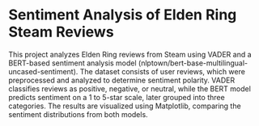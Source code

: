 # Sentiment Analysis of Elden Ring Steam Reviews

This project analyzes Elden Ring reviews from Steam using VADER and a BERT-based sentiment analysis model (nlptown/bert-base-multilingual-uncased-sentiment). The dataset consists of user reviews, which were preprocessed and analyzed to determine sentiment polarity. VADER classifies reviews as positive, negative, or neutral, while the BERT model predicts sentiment on a 1 to 5-star scale, later grouped into three categories. The results are visualized using Matplotlib, comparing the sentiment distributions from both models.
